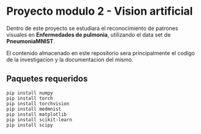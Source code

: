 # Proyecto modulo 2 - Vision artificial
Dentro de este proyecto se estudiara el reconocimiento de patrones visuales en **Enfermedades de pulmonia**, utilizando el data set de **PneumoniaMNIST**.

El contenido almacenado en este repositorio sera principalmente el codigo de la investigacion y la documentacion del mismo.
## Paquetes requeridos
``` pip install tqdm
pip install numpy
pip install torch
pip install torchvision
pip install medmnist
pip install matplotlib
pip install scikit-learn
pip install scipy
```

